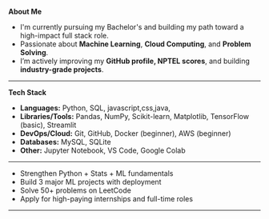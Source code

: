  **About Me**

-  I'm currently pursuing my Bachelor's and building my path toward a high-impact full stack role.
-  Passionate about **Machine Learning**, **Cloud Computing**, and **Problem Solving**.
-  I’m actively improving my **GitHub profile, NPTEL scores**, and building **industry-grade projects**.

---

 **Tech Stack**

- **Languages:** Python, SQL, javascript,css,java,
- **Libraries/Tools:** Pandas, NumPy, Scikit-learn, Matplotlib, TensorFlow (basic), Streamlit
- **DevOps/Cloud:** Git, GitHub, Docker (beginner), AWS (beginner)
- **Databases:** MySQL, SQLite
- **Other:** Jupyter Notebook, VS Code, Google Colab

---



-  Strengthen Python + Stats + ML fundamentals
-  Build 3 major ML projects with deployment
-  Solve 50+ problems on LeetCode
-  Apply for high-paying internships and full-time  roles

---



